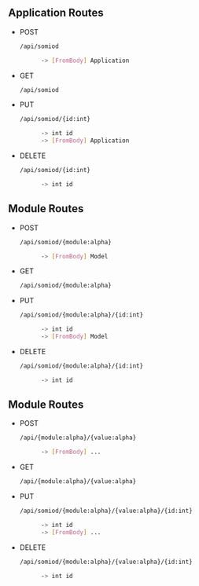 ## Application Routes
* POST
  ```sh
  /api/somiod 

        -> [FromBody] Application
  ```
* GET
  ```sh
  /api/somiod 
  ```
* PUT
  ```sh
  /api/somiod/{id:int}

        -> int id
        -> [FromBody] Application
  ```

* DELETE
  ```sh
  /api/somiod/{id:int}

        -> int id
  ```       



## Module Routes
* POST
  ```sh
  /api/somiod/{module:alpha}

        -> [FromBody] Model
  ```
* GET
  ```sh
  /api/somiod/{module:alpha}
  ```
* PUT
  ```sh
  /api/somiod/{module:alpha}/{id:int}

        -> int id
        -> [FromBody] Model
  ```

* DELETE
  ```sh
  /api/somiod/{module:alpha}/{id:int}

        -> int id
  ```   


## Module Routes
* POST
  ```sh
  /api/{module:alpha}/{value:alpha}

        -> [FromBody] ...
  ```
* GET
  ```sh
  /api/{module:alpha}/{value:alpha}
  ```
* PUT
  ```sh
  /api/somiod/{module:alpha}/{value:alpha}/{id:int}

        -> int id
        -> [FromBody] ...
  ```

* DELETE
  ```sh
  /api/somiod/{module:alpha}/{value:alpha}/{id:int}

        -> int id
  ```   

        

